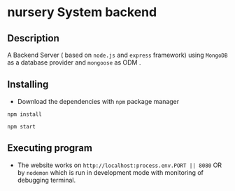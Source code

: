 # nursery System backend

## Description

A Backend Server ( based on `node.js` and `express` framework) using `MongoDB` as a database provider and `mongoose` as ODM .

## Installing

- Download the dependencies with `npm` package manager

```
npm install
```

```
npm start
```

## Executing program

- The website works on `http://localhost:process.env.PORT || 8080` OR by `nodemon` which is run in development mode with monitoring of debugging terminal.
